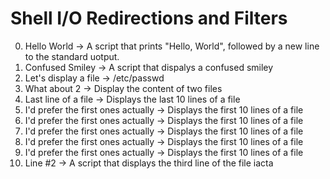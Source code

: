 # Shell I/O Redirections and Filters
0. Hello World -> A script that prints "Hello, World", followed by a new line to the standard uotput.
1. Confused Smiley -> A script that dispalys a confused smiley
2. Let's display a file -> /etc/passwd
3. What about 2 -> Display the content of two files
4. Last line of a file -> Displays the last 10 lines of a file
5. I'd prefer the first ones actually -> Displays the first 10 lines of a file
5. I'd prefer the first ones actually -> Displays the first 10 lines of a file
5. I'd prefer the first ones actually -> Displays the first 10 lines of a file
5. I'd prefer the first ones actually -> Displays the first 10 lines of a file
5. I'd prefer the first ones actually -> Displays the first 10 lines of a file
6. Line #2 -> A script that displays the third line of the file iacta

